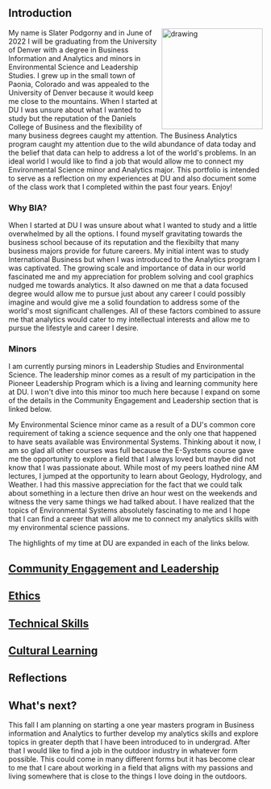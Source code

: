 ## Introduction

<img align = "right" src = "https://user-images.githubusercontent.com/98546888/161790392-4f16d520-5448-474d-8bee-b88a5b52ca8d.jpeg" alt = "drawing" width = "200"/> My name is Slater Podgorny and in June of 2022 I will be graduating from the University of Denver with a degree in Business Information and Analytics and minors in Environmental Science and Leadership Studies. I grew up in the small town of Paonia, Colorado and was appealed to the University of Denver because it would keep me close to the mountains. When I started at DU I was unsure about what I wanted to study but the reputation of the Daniels College of Business and the flexibility of many business degrees caught my attention. The Business Analytics program caught my attention due to the wild abundance of data today and the belief that data can help to address a lot of the world's problems. In an ideal world I would like to find a job that would allow me to connect my Environmental Science minor and Analytics major. This portfolio is intended to serve as a reflection on my experiences at DU and also document some of the class work that I completed within the past four years. Enjoy! 



### Why BIA? 

When I started at DU I was unsure about what I wanted to study and a little overwhelmed by all the options. I found myself gravitating towards the business school because of its reputation and the flexibilty that many business majors provide for future careers. My initial intent was to study International Business but when I was introduced to the Analytics program I was captivated. The growing scale and importance of data in our world fascinated me and my appreciation for problem solving and cool graphics nudged me towards analytics. It also dawned on me that a data focused degree would allow me to pursue just about any career I could possibly imagine and would give me a solid foundation to address some of the world's most significant challenges. All of these factors combined to assure me that analytics would cater to my intellectual interests and allow me to pursue the lifestyle and career I desire.

### Minors

I am currently pursing minors in Leadership Studies and Environmental Science. The leadership minor comes as a result of my participation in the Pioneer Leadership Program which is a living and learning community here at DU. I won't dive into this minor too much here because I expand on some of the details in the Community Engagement and Leadership section that is linked below.

My Environmental Science minor came as a result of a DU's common core requirement of taking a science sequence and the only one that happened to have seats available was Environmental Systems. Thinking about it now, I am so glad all other courses was full because the E-Systems course gave me the opportunity to explore a field that I always loved but maybe did not know that I was passionate about. While most of my peers loathed nine AM lectures, I jumped at the opportunity to learn about Geology, Hydrology, and Weather. I had this massive appreciation for the fact that we could talk about something in a lecture then drive an hour west on the weekends and witness the very same things we had talked about. I have realized that the topics of Environmental Systems absolutely fascinating to me and I hope that I can find a career that will allow me to connect my analytics skills with my environmental science passions.

The highlights of my time at DU are expanded in each of the links below. 

## [Community Engagement and Leadership](https://github.com/spodgorny9/Community-Engagement)
## [Ethics](https://github.com/spodgorny9/Ethics)
## [Technical Skills](https://github.com/spodgorny9/Technical-Skills)
## [Cultural Learning](https://github.com/spodgorny9/Cultural-Learning/blob/main/README.md)

## Reflections

## What's next?

This fall I am planning on starting a one year masters program in Business information and Analytics to further develop my analytics skills and explore topics in greater depth that I have been introduced to in undergrad. After that I would like to find a job in the outdoor industry in whatever form possible. This could come in many different forms but it has become clear to me that I care about working in a field that aligns with my passions and living somewhere that is close to the things I love doing in the outdoors.

<!--
**spodgorny9/spodgorny9** is a ✨ _special_ ✨ repository because its `README.md` (this file) appears on your GitHub profile.

Here are some ideas to get you started:

- 🔭 I’m currently working on ...
- 🌱 I’m currently learning ...
- 👯 I’m looking to collaborate on ...
- 🤔 I’m looking for help with ...
- 💬 Ask me about ...
- 📫 How to reach me: ...
- 😄 Pronouns: ...

- ⚡ Fun fact: ...
-->
